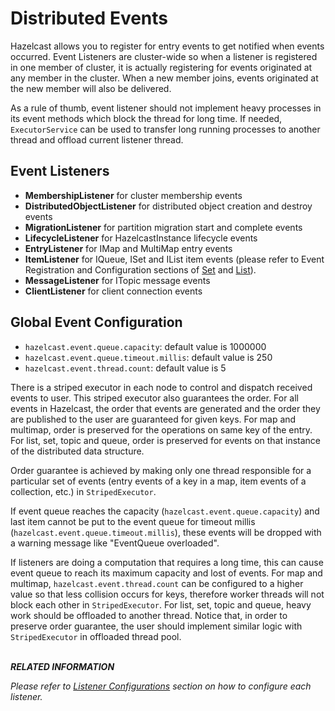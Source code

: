 
# Distributed Events

Hazelcast allows you to register for entry events to get notified when events occurred. Event Listeners are cluster-wide so when a listener is registered in one member of cluster, it is actually registering for events originated at any member in the cluster. When a new member joins, events originated at the new member will also be delivered.

As a rule of thumb, event listener should not implement heavy processes in its event methods which block the thread for long time. If needed, `ExecutorService` can be used to transfer long running processes to another thread and offload current listener thread.

## Event Listeners

- **MembershipListener** for cluster membership events
- **DistributedObjectListener** for distributed object creation and destroy events
- **MigrationListener** for partition migration start and complete events
- **LifecycleListener** for HazelcastInstance lifecycle events
- **EntryListener** for IMap and MultiMap entry events
- **ItemListener** for IQueue, ISet and IList item events (please refer to Event Registration and Configuration sections of [Set](#set) and [List](#list)).
- **MessageListener** for ITopic message events
- **ClientListener** for client connection events

## Global Event Configuration

- `hazelcast.event.queue.capacity`: default value is 1000000
- `hazelcast.event.queue.timeout.millis`: default value is 250
- `hazelcast.event.thread.count`: default value is 5

There is a striped executor in each node to control and dispatch received events to user. This striped executor also guarantees the order. For all events in Hazelcast, the order that events are generated and the order they are published to the user are guaranteed for given keys. For map and multimap, order is preserved for the operations on same key of the entry. For list, set, topic and queue, order is preserved for events on that instance of the distributed data structure.

Order guarantee is achieved by making only one thread responsible for a particular set of events (entry events of a key in a map, item events of a collection, etc.) in `StripedExecutor`.

If event queue reaches the capacity (`hazelcast.event.queue.capacity`) and last item cannot be put to the event queue for timeout millis (`hazelcast.event.queue.timeout.millis`), these events will be dropped with a warning message like "EventQueue overloaded".

If listeners are doing a computation that requires a long time, this can cause event queue to reach its maximum capacity and lost of events. For map and multimap, `hazelcast.event.thread.count` can be configured to a higher value so that less collision occurs for keys, therefore worker threads will not block each other in `StripedExecutor`. For list, set,  topic and queue, heavy work should be offloaded to another thread. Notice that, in order to preserve order guarantee, the user should implement similar logic with `StripedExecutor` in offloaded thread pool.
<br> </br>


***RELATED INFORMATION***

*Please refer to [Listener Configurations](#listener-configurations) section on how to configure each listener.*

